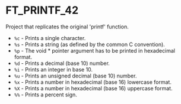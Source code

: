 # FT_PRINTF_42
Project that replicates the original 'printf' function.

- `%c` - Prints a single character.  
- `%s` - Prints a string (as defined by the common C convention).  
- `%p` - The void * pointer argument has to be printed in hexadecimal format.  
- `%d` - Prints a decimal (base 10) number.  
- `%i` - Prints an integer in base 10.  
- `%u` - Prints an unsigned decimal (base 10) number.  
- `%x` - Prints a number in hexadecimal (base 16) lowercase format.  
- `%X` - Prints a number in hexadecimal (base 16) uppercase format.  
- `%%` - Prints a percent sign.  
